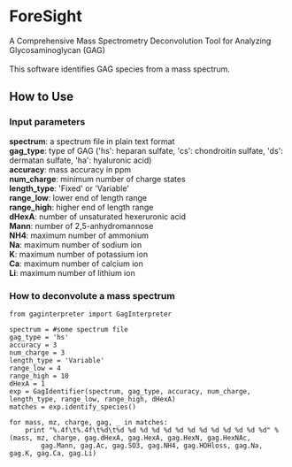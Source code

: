 # ForeSight
A Comprehensive Mass Spectrometry Deconvolution Tool for Analyzing Glycosaminoglycan (GAG)</br>
</br>
This software identifies GAG species from a mass spectrum. 

## How to Use 
### Input parameters
<b>spectrum</b>: a spectrum file in plain text format</br>
<b>gag_type</b>: type of GAG ('hs': heparan sulfate, 'cs': chondroitin sulfate, 'ds': dermatan sulfate, 'ha': hyaluronic acid)</br>
<b>accuracy</b>: mass accuracy in ppm</br>
<b>num_charge</b>: minimum number of charge states</br>
<b>length_type</b>: 'Fixed' or 'Variable'</br>
<b>range_low</b>: lower end of length range</br>
<b>range_high</b>: higher end of length range</br>
<b>dHexA</b>: number of unsaturated hexeruronic acid</br>
<b>Mann</b>: number of 2,5-anhydromannose</br>
<b>NH4</b>: maximum number of ammonium</br>
<b>Na</b>: maximum number of sodium ion</br>
<b>K</b>: maximum number of potassium ion</br>
<b>Ca</b>: maximum number of calcium ion</br>
<b>Li</b>: maximum number of lithium ion</br>

### How to deconvolute a mass spectrum
    from gaginterpreter import GagInterpreter
    
    spectrum = #some spectrum file
    gag_type = 'hs'
    accuracy = 3
    num_charge = 3
    length_type = 'Variable'
    range_low = 4
    range_high = 10
    dHexA = 1
    exp = GagIdentifier(spectrum, gag_type, accuracy, num_charge, length_type, range_low, range_high, dHexA)
    matches = exp.identify_species()
    
    for mass, mz, charge, gag, _ in matches:
        print "%.4f\t%.4f\t%d\t%d %d %d %d %d %d %d %d %d %d %d %d %d" % (mass, mz, charge, gag.dHexA, gag.HexA, gag.HexN, gag.HexNAc,
            gag.Mann, gag.Ac, gag.SO3, gag.NH4, gag.HOHloss, gag.Na, gag.K, gag.Ca, gag.Li)
    
